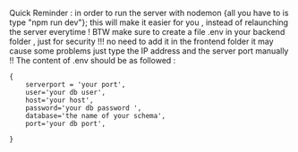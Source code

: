Quick Reminder : 
    in order to run the server with nodemon {all you have to is type "npm run dev"};
    this will make it easier for you , instead of relaunching the server everytime !
    BTW make sure to create a file .env in your backend folder , just for security !!!
    no need to add it in the frontend folder it may cause some problems just type the IP address and the server port manually !!
    The content of .env should be as followed :

    {
        serverport = 'your port',
        user='your db user',
        host='your host',
        password='your db password ',
        database='the name of your schema',
        port='your db port',

    }
